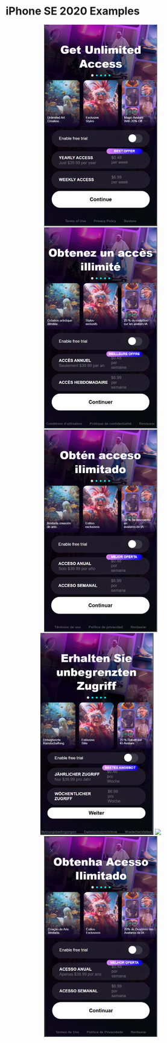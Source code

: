 # iPhone SE 2020 Examples

<p align="center">
  <img src="https://raw.githubusercontent.com/artyomkorshykau/bp-mobile.test/assets/ip-se/en.png" width="300">
  <img src="https://raw.githubusercontent.com/artyomkorshykau/bp-mobile.test/assets/ip-se/fr.png" width="300">
  <img src="https://raw.githubusercontent.com/artyomkorshykau/bp-mobile.test/assets/ip-se/es.png" width="300">
  <img src="https://raw.githubusercontent.com/artyomkorshykau/bp-mobile.test/assets/ip-se/de.png" width="300">
  <img src="https://raw.githubusercontent.com/artyomkorshykau/bp-mobile.test/assets/ip-se/js.png" width="300">
  <img src="https://raw.githubusercontent.com/artyomkorshykau/bp-mobile.test/assets/ip-se/pt.png" width="300">
</p>
